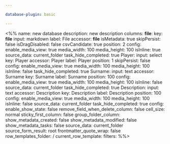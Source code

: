 ```yaml
---

database-plugin: basic

---
```


<%%
name: new database
description: new description
columns:
  __file__:
    key: __file__
    input: markdown
    label: File
    accessor: __file__
    isMetadata: true
    skipPersist: false
    isDragDisabled: false
    csvCandidate: true
    position: 2
    config:
      enable_media_view: true
      media_width: 100
      media_height: 100
      isInline: true
      source_data: current_folder
      task_hide_completed: true
  Player:
    input: select
    key: Player
    accessor: Player
    label: Player
    position: 1
    skipPersist: false
    config:
      enable_media_view: true
      media_width: 100
      media_height: 100
      isInline: false
      task_hide_completed: true
  Surname:
    input: text
    accessor: Surname
    key: Surname
    label: Surname
    position: 100
    config:
      enable_media_view: true
      media_width: 100
      media_height: 100
      isInline: false
      source_data: current_folder
      task_hide_completed: true
  Description:
    input: text
    accessor: Description
    key: Description
    label: Description
    position: 100
    config:
      enable_media_view: true
      media_width: 100
      media_height: 100
      isInline: false
      source_data: current_folder
      task_hide_completed: true
config:
  enable_show_state: false
  remove_field_when_delete_column: false
  cell_size: normal
  sticky_first_column: false
  group_folder_column: 
  show_metadata_created: false
  show_metadata_modified: false
  show_metadata_tasks: false
  source_data: current_folder
  source_form_result: root
  frontmatter_quote_wrap: false
  row_templates_folder: /
  current_row_template: 
filters:
%%>